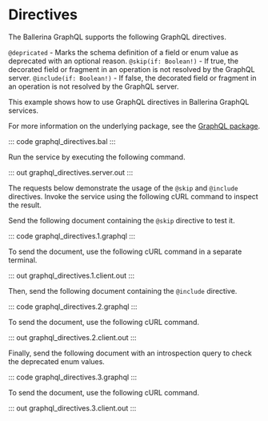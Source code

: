 # Directives

The Ballerina GraphQL supports the following GraphQL directives.

`@depricated` - Marks the schema definition of a field or enum value as deprecated with an optional reason.
`@skip(if: Boolean!)` - If true, the decorated field or fragment in an operation is not resolved by the GraphQL server.
`@include(if: Boolean!)` - If false, the decorated field or fragment in an operation is not resolved by the GraphQL server.

This example shows how to use GraphQL directives in Ballerina GraphQL services.

For more information on the underlying package, see the [GraphQL package](https://lib.ballerina.io/ballerina/graphql/latest/).

::: code graphql_directives.bal :::

Run the service by executing the following command.

::: out graphql_directives.server.out :::

The requests below demonstrate the usage of the `@skip` and `@include` directives. Invoke the service using the
following cURL command to inspect the result.

Send the following document containing the `@skip` directive to test it.

::: code graphql_directives.1.graphql :::

To send the document, use the following cURL command in a separate terminal.

::: out graphql_directives.1.client.out :::

Then, send the following document containing the `@include` directive.

::: code graphql_directives.2.graphql :::

To send the document, use the following cURL command.

::: out graphql_directives.2.client.out :::

Finally, send the following document with an introspection query to check the deprecated enum values.

::: code graphql_directives.3.graphql :::

To send the document, use the following cURL command.

::: out graphql_directives.3.client.out :::
